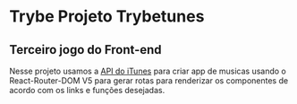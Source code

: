 # Trybe Projeto Trybetunes
## Terceiro jogo do Front-end

Nesse projeto usamos a [API do iTunes](https://itunes.apple.com/)  para criar app de musicas usando o React-Router-DOM V5 para gerar rotas para renderizar os componentes de acordo com os links e funções desejadas.
